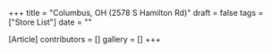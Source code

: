 +++
title = "Columbus, OH (2578 S Hamilton Rd)"
draft = false
tags = ["Store List"]
date = ""

[Article]
contributors = []
gallery = []
+++